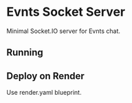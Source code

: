 # Evnts Socket Server

Minimal Socket.IO server for Evnts chat.

## Running



## Deploy on Render
Use render.yaml blueprint.
